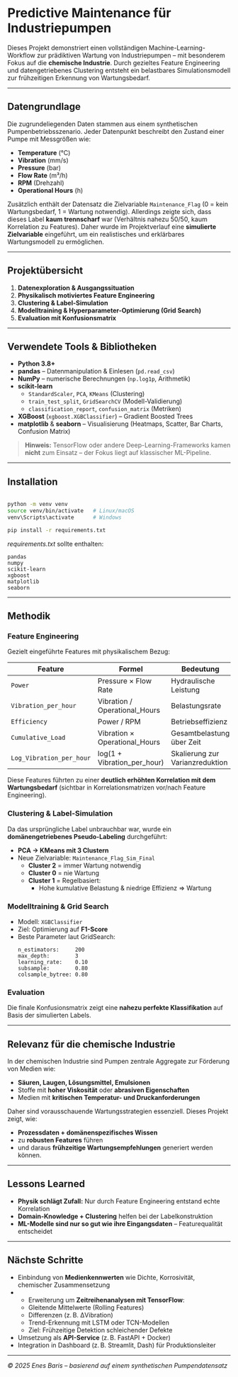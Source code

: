 # Predictive Maintenance für Industrie­pumpen

Dieses Projekt demonstriert einen vollständigen Machine-Learning-Workflow zur prädiktiven Wartung von Industrie­pumpen – mit besonderem Fokus auf die **chemische Industrie**. Durch gezieltes Feature Engineering und datengetriebenes Clustering entsteht ein belastbares Simulationsmodell zur frühzeitigen Erkennung von Wartungsbedarf.

---

##  Datengrundlage

Die zugrundeliegenden Daten stammen aus einem synthetischen Pumpenbetriebsszenario. Jeder Datenpunkt beschreibt den Zustand einer Pumpe mit Messgrößen wie:

- **Temperature** (°C)
- **Vibration** (mm/s)
- **Pressure** (bar)
- **Flow Rate** (m³/h)
- **RPM** (Drehzahl)
- **Operational Hours** (h)

Zusätzlich enthält der Datensatz die Zielvariable `Maintenance_Flag` (0 = kein Wartungsbedarf, 1 = Wartung notwendig). Allerdings zeigte sich, dass dieses Label **kaum trennscharf** war (Verhältnis nahezu 50/50, kaum Korrelation zu Features). Daher wurde im Projektverlauf eine **simulierte Zielvariable** eingeführt, um ein realistisches und erklärbares Wartungsmodell zu ermöglichen.

---

##  Projektübersicht

1. **Datenexploration & Ausgangssituation**
2. **Physikalisch motiviertes Feature Engineering**
3. **Clustering & Label-Simulation**
4. **Modelltraining & Hyperparameter-Optimierung (Grid Search)**
5. **Evaluation mit Konfusionsmatrix**

---

##  Verwendete Tools & Bibliotheken

- **Python 3.8+**
- **pandas** – Datenmanipulation & Einlesen (`pd.read_csv`)
- **NumPy** – numerische Berechnungen (`np.log1p`, Arithmetik)
- **scikit-learn**
  - `StandardScaler`, `PCA`, `KMeans` (Clustering)
  - `train_test_split`, `GridSearchCV` (Modell-Validierung)
  - `classification_report`, `confusion_matrix` (Metriken)
- **XGBoost** (`xgboost.XGBClassifier`) – Gradient Boosted Trees
- **matplotlib** & **seaborn** – Visualisierung (Heatmaps, Scatter, Bar Charts, Confusion Matrix)

> **Hinweis:** TensorFlow oder andere Deep-Learning-Frameworks kamen **nicht** zum Einsatz – der Fokus liegt auf klassischer ML-Pipeline.

---

##  Installation

```bash

python -m venv venv
source venv/bin/activate   # Linux/macOS
venv\Scripts\activate      # Windows

pip install -r requirements.txt
```

*requirements.txt* sollte enthalten:

```
pandas
numpy
scikit-learn
xgboost
matplotlib
seaborn
```

---

##  Methodik

### Feature Engineering

Gezielt eingeführte Features mit physikalischem Bezug:

| Feature                  | Formel                         | Bedeutung                       |
| ------------------------ | ------------------------------ | ------------------------------- |
| `Power`                  | Pressure × Flow Rate           | Hydraulische Leistung           |
| `Vibration_per_hour`     | Vibration / Operational\_Hours | Belastungsrate                  |
| `Efficiency`             | Power / RPM                    | Betriebseffizienz               |
| `Cumulative_Load`        | Vibration × Operational\_Hours | Gesamtbelastung über Zeit       |
| `Log_Vibration_per_hour` | log(1 + Vibration\_per\_hour)  | Skalierung zur Varianzreduktion |

Diese Features führten zu einer **deutlich erhöhten Korrelation mit dem Wartungsbedarf** (sichtbar in Korrelationsmatrizen vor/nach Feature Engineering).

### Clustering & Label-Simulation

Da das ursprüngliche Label unbrauchbar war, wurde ein **domänengetriebenes Pseudo-Labeling** durchgeführt:

- **PCA → KMeans mit 3 Clustern**
- Neue Zielvariable: `Maintenance_Flag_Sim_Final`
  - **Cluster 2** = immer Wartung notwendig
  - **Cluster 0** = nie Wartung
  - **Cluster 1** = Regelbasiert:
    - Hohe kumulative Belastung & niedrige Effizienz ⇒ Wartung

### Modelltraining & Grid Search

- Modell: `XGBClassifier`
- Ziel: Optimierung auf **F1-Score**
- Beste Parameter laut GridSearch:
  ```
  n_estimators:     200  
  max_depth:        3  
  learning_rate:    0.10  
  subsample:        0.80  
  colsample_bytree: 0.80
  ```

### Evaluation

Die finale Konfusionsmatrix zeigt eine **nahezu perfekte Klassifikation** auf Basis der simulierten Labels.

---

##  Relevanz für die chemische Industrie

In der chemischen Industrie sind Pumpen zentrale Aggregate zur Förderung von Medien wie:

- **Säuren, Laugen, Lösungsmittel, Emulsionen**
- Stoffe mit **hoher Viskosität** oder **abrasiven Eigenschaften**
- Medien mit **kritischen Temperatur- und Druckanforderungen**

Daher sind vorausschauende Wartungsstrategien essenziell. Dieses Projekt zeigt, wie:

- **Prozessdaten + domänenspezifisches Wissen**
- zu **robusten Features** führen
- und daraus **frühzeitige Wartungsempfehlungen** generiert werden können.

---

##  Lessons Learned

-  **Physik schlägt Zufall:** Nur durch Feature Engineering entstand echte Korrelation
-  **Domain-Knowledge + Clustering** helfen bei der Labelkonstruktion
-  **ML-Modelle sind nur so gut wie ihre Eingangsdaten** – Featurequalität entscheidet

---

##  Nächste Schritte

- Einbindung von **Medienkennwerten** wie Dichte, Korrosivität, chemischer Zusammensetzung
- - Erweiterung um **Zeitreihenanalysen mit TensorFlow**:
  - Gleitende Mittelwerte (Rolling Features)
  - Differenzen (z. B. ΔVibration)
  - Trend-Erkennung mit LSTM oder TCN-Modellen
  - Ziel: Frühzeitige Detektion schleichender Defekte
- Umsetzung als **API-Service** (z. B. FastAPI + Docker)
- Integration in Dashboard (z. B. Streamlit, Dash) für Produktionsleiter

---

*© 2025 Enes Baris – basierend auf einem synthetischen Pumpendatensatz*

